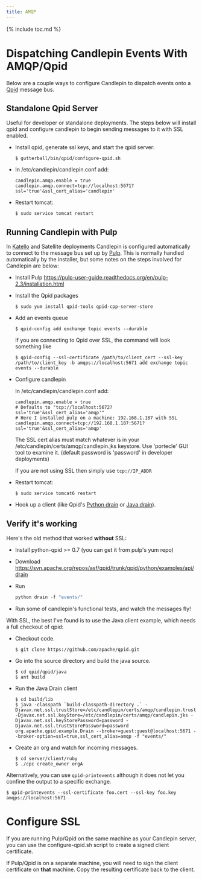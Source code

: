 ```yaml
---
title: AMQP
---
```

{% include toc.md %}

# Dispatching Candlepin Events With AMQP/Qpid

Below are a couple ways to configure Candlepin to dispatch events onto a [Qpid](http://qpid.apache.org/index.html) message bus.

## Standalone Qpid Server

Useful for developer or standalone deployments. The steps below will install qpid and configure candlepin to begin sending messages to it with SSL enabled.

 * Install qpid, generate ssl keys, and start the qpid server:

   ```console
   $ gutterball/bin/qpid/configure-qpid.sh
   ```

 * In /etc/candlepin/candlepin.conf add:

   ```properties
   candlepin.amqp.enable = true
   candlepin.amqp.connect=tcp://localhost:5671?ssl='true'&ssl_cert_alias='candlepin'
   ```

 * Restart tomcat:

   ```console
   $ sudo service tomcat restart
   ```

## Running Candlepin with Pulp

In [Katello](http://www.katello.org/) and Satellite deployments Candlepin is configured automatically to connect to the message bus set up by [Pulp](http://www.pulpproject.org/). This is normally handled automatically by the installer, but some notes on the steps involved for Candlepin are below:

* Install Pulp <https://pulp-user-guide.readthedocs.org/en/pulp-2.3/installation.html>
* Install the Qpid packages

  ```console
  $ sudo yum install qpid-tools qpid-cpp-server-store
  ```

* Add an events queue

  ```console
  $ qpid-config add exchange topic events --durable
  ```
  If you are connecting to Qpid over SSL, the command will look something like

  ```console
  $ qpid-config --ssl-certificate /path/to/client_cert --ssl-key /path/to/client_key -b amqps://localhost:5671 add exchange topic events --durable
  ```
* Configure candlepin

  In /etc/candlepin/candlepin.conf add:

  ```properties
  candlepin.amqp.enable = true
  # Defaults to "tcp://localhost:5672?ssl='true'&ssl_cert_alias='amqp'"
  # Here I installed pulp on a machine: 192.168.1.187 with SSL
  candlepin.amqp.connect=tcp://192.168.1.187:5671?ssl='true'&ssl_cert_alias='amqp'
  ```

  The SSL cert alias must match whatever is in your /etc/candlepin/certs/amqp/candlepin.jks keystore. Use 'portecle' GUI tool to examine it. (default password is 'password' in developer deployments)

  If you are not using SSL then simply use ```tcp://IP_ADDR```

* Restart tomcat:

  ```console
  $ sudo service tomcat6 restart
  ```
* Hook up a client (like Qpid's [Python drain](http://qpid.apache.org/releases/qpid-0.26/messaging-api/python/examples/drain.html) or [Java drain](http://qpid.apache.org/releases/qpid-0.24/qpid-jms/examples/Drain.java.html)).



## Verify it's working

Here's the old method that worked **without** SSL:

* Install python-qpid >= 0.7 (you can get it from pulp's yum repo)
* Download <https://svn.apache.org/repos/asf/qpid/trunk/qpid/python/examples/api/drain>
* Run

  ```python
  python drain -f "events/"
  ```
* Run some of candlepin's functional tests, and watch the messages fly!

With SSL, the best I've found is to use the Java client example, which needs a full checkout of qpid:

* Checkout code.

  ```console
  $ git clone https://github.com/apache/qpid.git
  ```
* Go into the source directory and build the java source.

  ```console
  $ cd qpid/qpid/java
  $ ant build
  ```
* Run the Java Drain client

  ```console
  $ cd build/lib
  $ java -classpath `build-classpath-directory .` -Djavax.net.ssl.trustStore=/etc/candlepin/certs/amqp/candlepin.truststore -Djavax.net.ssl.keyStore=/etc/candlepin/certs/amqp/candlepin.jks -Djavax.net.ssl.keyStorePassword=password -Djavax.net.ssl.trustStorePassword=password org.apache.qpid.example.Drain --broker=guest:guest@localhost:5671 --broker-option=ssl=true,ssl_cert_alias=amqp -f "events/"
  ```
* Create an org and watch for incoming messages.

  ```console
  $ cd server/client/ruby
  $ ./cpc create_owner orgA
  ```

Alternatively, you can use `qpid-printevents` although it does not let you
confine the output to a specific exchange.

```console
$ qpid-printevents --ssl-certificate foo.cert --ssl-key foo.key amqps://localhost:5671
```

# Configure SSL
If you are running Pulp/Qpid on the same machine as your Candlepin server, you
can use the configure-qpid.sh script to create a signed client
certificate.

If Pulp/Qpid is on a separate machine, you will need to sign the client
certificate on **that** machine. Copy the resulting certificate back to the
client.
